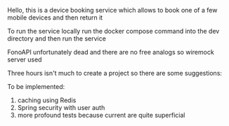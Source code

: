 Hello, this is a device booking service which allows to book one of a few mobile devices and then return it

To run the service locally run the docker compose command into the dev directory and then run the service

FonoAPI unfortunately dead and there are no free analogs so wiremock server used

Three hours isn't much to create a project so there are some suggestions:

To be implemented:
1. caching using Redis
2. Spring security with user auth
3. more profound tests because current are quite superficial